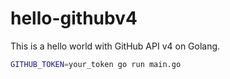 # hello-githubv4

This is a hello world with GitHub API v4 on Golang.

```sh
GITHUB_TOKEN=your_token go run main.go
```
